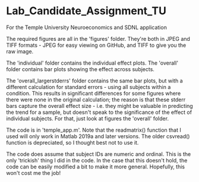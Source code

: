 # Lab_Candidate_Assignment_TU
For the Temple University Neuroeconomics and SDNL application

The required figures are all in the 'figures' folder.
They're both in JPEG and TIFF formats - JPEG for easy viewing
on GitHub, and TIFF to give you the raw image.

The 'individual' folder contains the individual effect plots.
The 'overall' folder contains bar plots showing the effect across subjects.

The 'overall_largerstderrs' folder contains the same bar plots, but
with a different calculation for standard errors - using all subjects
within a condition. This results in significant differences for some
figures where there were none in the original calculation; the reason
is that these stderr bars capture the overall effect size - i.e. they
might be valuable in predicting the trend for a sample, but doesn't speak
to the significance of the effect of individual subjects.
For that, just look at figures the 'overall' folder.

The code is in 'temple_app.m'.
Note that the readmatrix() function that I used will only work in Matlab 2019a
and later versions. The older csvread() function is depreciated, so I thought
best not to use it.

The code does assume that subject IDs are numeric and ordinal. This is the only
'trickish' thing I did in the code. In the case that this doesn't hold, the code 
can be easily modified a bit to make it more general. Hopefully, this won't cost 
me the job!
